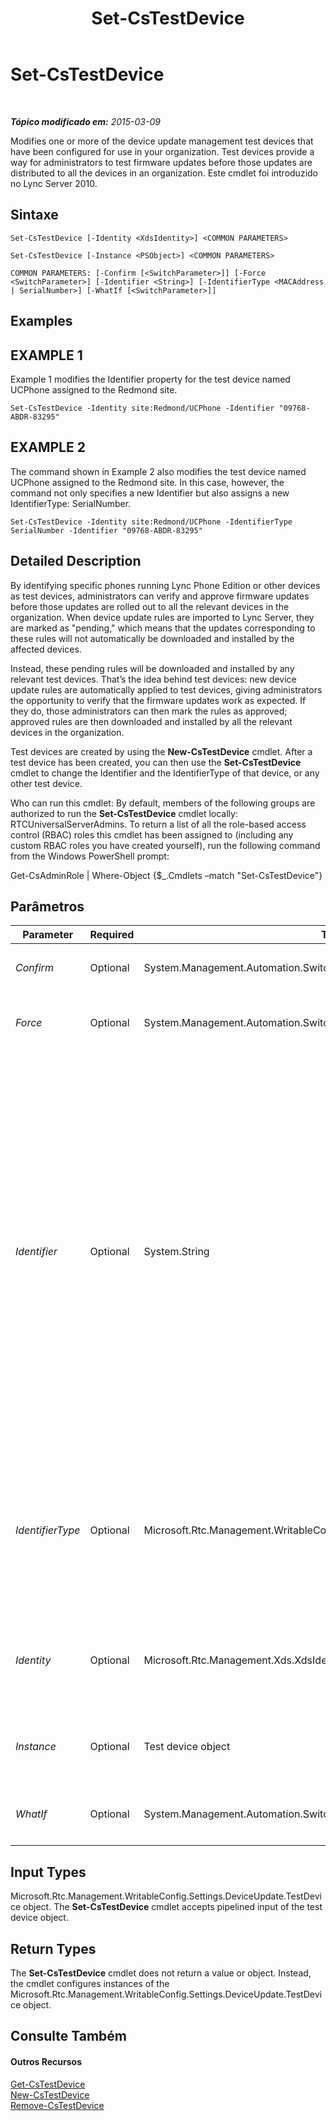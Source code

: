 ﻿---
title: Set-CsTestDevice
TOCTitle: Set-CsTestDevice
ms:assetid: 0a9fabfc-b0d3-4c94-ae04-0a87f0886db8
ms:mtpsurl: https://technet.microsoft.com/pt-br/library/Gg398156(v=OCS.15)
ms:contentKeyID: 49305833
ms.date: 05/19/2016
mtps_version: v=OCS.15
ms.translationtype: HT
---

# Set-CsTestDevice

 

_**Tópico modificado em:** 2015-03-09_

Modifies one or more of the device update management test devices that have been configured for use in your organization. Test devices provide a way for administrators to test firmware updates before those updates are distributed to all the devices in an organization. Este cmdlet foi introduzido no Lync Server 2010.

## Sintaxe

    Set-CsTestDevice [-Identity <XdsIdentity>] <COMMON PARAMETERS>

    Set-CsTestDevice [-Instance <PSObject>] <COMMON PARAMETERS>

    COMMON PARAMETERS: [-Confirm [<SwitchParameter>]] [-Force <SwitchParameter>] [-Identifier <String>] [-IdentifierType <MACAddress | SerialNumber>] [-WhatIf [<SwitchParameter>]]

## Examples

## EXAMPLE 1

Example 1 modifies the Identifier property for the test device named UCPhone assigned to the Redmond site.

    Set-CsTestDevice -Identity site:Redmond/UCPhone -Identifier "09768-ABDR-83295"

## EXAMPLE 2

The command shown in Example 2 also modifies the test device named UCPhone assigned to the Redmond site. In this case, however, the command not only specifies a new Identifier but also assigns a new IdentifierType: SerialNumber.

    Set-CsTestDevice -Identity site:Redmond/UCPhone -IdentifierType SerialNumber -Identifier "09768-ABDR-83295"

## Detailed Description

By identifying specific phones running Lync Phone Edition or other devices as test devices, administrators can verify and approve firmware updates before those updates are rolled out to all the relevant devices in the organization. When device update rules are imported to Lync Server, they are marked as "pending," which means that the updates corresponding to these rules will not automatically be downloaded and installed by the affected devices.

Instead, these pending rules will be downloaded and installed by any relevant test devices. That’s the idea behind test devices: new device update rules are automatically applied to test devices, giving administrators the opportunity to verify that the firmware updates work as expected. If they do, those administrators can then mark the rules as approved; approved rules are then downloaded and installed by all the relevant devices in the organization.

Test devices are created by using the **New-CsTestDevice** cmdlet. After a test device has been created, you can then use the **Set-CsTestDevice** cmdlet to change the Identifier and the IdentifierType of that device, or any other test device.

Who can run this cmdlet: By default, members of the following groups are authorized to run the **Set-CsTestDevice** cmdlet locally: RTCUniversalServerAdmins. To return a list of all the role-based access control (RBAC) roles this cmdlet has been assigned to (including any custom RBAC roles you have created yourself), run the following command from the Windows PowerShell prompt:

Get-CsAdminRole | Where-Object {$\_.Cmdlets –match "Set-CsTestDevice"}

## Parâmetros


<table>
<colgroup>
<col style="width: 25%" />
<col style="width: 25%" />
<col style="width: 25%" />
<col style="width: 25%" />
</colgroup>
<thead>
<tr class="header">
<th>Parameter</th>
<th>Required</th>
<th>Type</th>
<th>Description</th>
</tr>
</thead>
<tbody>
<tr class="odd">
<td><p><em>Confirm</em></p></td>
<td><p>Optional</p></td>
<td><p>System.Management.Automation.SwitchParameter</p></td>
<td><p>Solicita confirmação antes da execução do comando.</p></td>
</tr>
<tr class="even">
<td><p><em>Force</em></p></td>
<td><p>Optional</p></td>
<td><p>System.Management.Automation.SwitchParameter</p></td>
<td><p>Suppresses the display of any non-fatal error message that might occur when running the command.</p></td>
</tr>
<tr class="odd">
<td><p><em>Identifier</em></p></td>
<td><p>Optional</p></td>
<td><p>System.String</p></td>
<td><p>Based on the IdentifierType, indicates the Media Access Control (MAC) address or serial number of the new test device. Serial numbers can be specified using numbers, letters, hyphens and underscores; for example:</p>
<p>-Identifier &quot;AB37_679e&quot;</p>
<p>MAC addresses must be specified as six or more two-character pairs; depending on the MAC address, these pairs can be a single string value or they can be separated using hyphens or colons. (Note that MAC addresses can include both letters and/or numbers.) Each of the following are valid MAC addresses:</p>
<p>010203040506</p>
<p>01-02-03-04-05-06</p>
<p>01:02:03:04:05:06</p>
<p>A MAC address such as 01-02-03-04-05 will not be accepted because it does not have at least six two-character pairs.</p></td>
</tr>
<tr class="even">
<td><p><em>IdentifierType</em></p></td>
<td><p>Optional</p></td>
<td><p>Microsoft.Rtc.Management.WritableConfig.Settings.DeviceUpdate.IdentifierType</p></td>
<td><p>Indicates whether the test device will be uniquely identified by its MAC address or by its serial number. To identify a device by its MAC address, set the IdentifierType to MACAddress. To identify a device by its serial number, set the IdentifierType to SerialNumber. MACAddress and SerialNumber are the only allowed values.</p></td>
</tr>
<tr class="odd">
<td><p><em>Identity</em></p></td>
<td><p>Optional</p></td>
<td><p>Microsoft.Rtc.Management.Xds.XdsIdentity</p></td>
<td><p>Indicates the Identity of the test device to be modified. For example: -Identity site:Redmond/UCPhoneTestDevice. Note that you cannot use wildcards when specifying an Identity.</p></td>
</tr>
<tr class="even">
<td><p><em>Instance</em></p></td>
<td><p>Optional</p></td>
<td><p>Test device object</p></td>
<td><p>Permite passar uma referência a um objeto para o cmdlet, em vez de definir valores de parâmetros individuais.</p></td>
</tr>
<tr class="odd">
<td><p><em>WhatIf</em></p></td>
<td><p>Optional</p></td>
<td><p>System.Management.Automation.SwitchParameter</p></td>
<td><p>Descreve o que aconteceria se o comando fosse executado sem ser executado de fato.</p></td>
</tr>
</tbody>
</table>


## Input Types

Microsoft.Rtc.Management.WritableConfig.Settings.DeviceUpdate.TestDevice object. The **Set-CsTestDevice** cmdlet accepts pipelined input of the test device object.

## Return Types

The **Set-CsTestDevice** cmdlet does not return a value or object. Instead, the cmdlet configures instances of the Microsoft.Rtc.Management.WritableConfig.Settings.DeviceUpdate.TestDevice object.

## Consulte Também

#### Outros Recursos

[Get-CsTestDevice](get-cstestdevice.md)  
[New-CsTestDevice](new-cstestdevice.md)  
[Remove-CsTestDevice](remove-cstestdevice.md)

